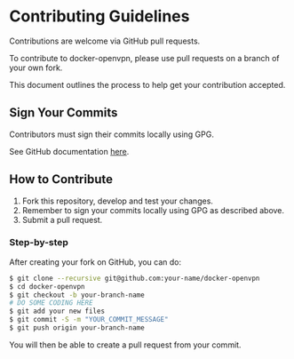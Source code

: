 # Contributing Guidelines

Contributions are welcome via GitHub pull requests. 

To contribute to docker-openvpn, please use pull requests on a branch of your own fork.

This document outlines the process to help get your contribution accepted.

## Sign Your Commits

Contributors must sign their commits locally using GPG.

See GitHub documentation [here](https://docs.github.com/en/authentication/managing-commit-signature-verification/signing-commits).

## How to Contribute

1. Fork this repository, develop and test your changes.
2. Remember to sign your commits locally using GPG as described above.
3. Submit a pull request.

### Step-by-step 

After creating your fork on GitHub, you can do:

```bash
$ git clone --recursive git@github.com:your-name/docker-openvpn
$ cd docker-openvpn
$ git checkout -b your-branch-name
# DO SOME CODING HERE
$ git add your new files
$ git commit -S -m "YOUR_COMMIT_MESSAGE"
$ git push origin your-branch-name
```

You will then be able to create a pull request from your commit.

